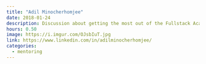```yaml
---
title: "Adil Minocherhomjee"
date: 2018-01-24
description: Discussion about getting the most out of the Fullstack Academy experience
hours: 0.50
image: https://i.imgur.com/OJsbIuT.jpg
link: https://www.linkedin.com/in/adilminocherhomjee/
categories:
  - mentoring
---
```

